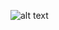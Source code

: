 ![alt text](https://github.com/duyydang/realtime_data_streaming/blob/main/REAL-TIME%20DATA%20STREAMING.png)
